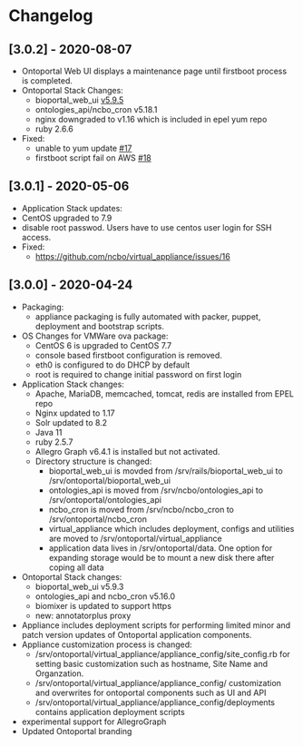 # Changelog

## [3.0.2] - 2020-08-07
- Ontoportal Web UI displays a maintenance page until firstboot process is completed.
- Ontoportal Stack Changes:
  - bioportal_web_ui [v5.9.5](https://github.com/ncbo/bioportal_web_ui/releases/tag/v5.9.5)
  - ontologies_api/ncbo_cron v5.18.1
  - nginx downgraded to v1.16 which is included in epel yum repo
  - ruby 2.6.6
- Fixed:
  - unable to yum update [#17](https://github.com/ncbo/virtual_appliance/issues/17)
  - firstboot script fail on AWS [#18](https://github.com/ncbo/virtual_appliance/issues/18)
## [3.0.1] - 2020-05-06
- Application Stack updates:
 - CentOS upgraded to 7.9
 - disable root passwod.  Users have to use centos user login for SSH access.
- Fixed:
  - https://github.com/ncbo/virtual_appliance/issues/16

## [3.0.0] - 2020-04-24
- Packaging:
  - appliance packaging is fully automated with packer, puppet, deployment and bootstrap scripts. 
- OS Changes for VMWare ova package:
  - CentOS 6 is upgraded to CentOS 7.7
  - console based firstboot configuration is removed.  
  - eth0 is configured to do DHCP by default
  - root is required to change initial password on first login
- Application Stack changes:
  - Apache, MariaDB, memcached, tomcat, redis are installed from EPEL repo
  - Nginx updated to 1.17
  - Solr updated to 8.2
  - Java 11
  - ruby 2.5.7
  - Allegro Graph v6.4.1 is installed but not activated.
  - Directory structure is changed:
    - bioportal_web_ui is movded from /srv/rails/bioportal_web_ui to /srv/ontoportal/bioportal_web_ui
    - ontologies_api is moved from /srv/ncbo/ontologies_api to /srv/ontoportal/ontologies_api
    - ncbo_cron is moved from /srv/ncbo/ncbo_cron to /srv/ontoportal/ncbo_cron
    - virtual_appliance which includes deployment, configs and utilities are moved to /srv/ontoportal/virtual_appliance
    - application data lives in /srv/ontoportal/data.  One option for expanding storage would be to mount a new disk there after coping all data
- Ontoportal Stack changes:
  - bioportal_web_ui v5.9.3
  - ontologies_api and ncbo_cron v5.16.0
  - biomixer is updated to support https
  - new: annotatorplus proxy
- Appliance includes deployment scripts for performing limited minor and patch version updates of Ontoportal application components.
- Appliance customization process is changed:
   - /srv/ontoportal/virtual_appliance/appliance_config/site_config.rb for setting basic customization such as hostname, Site Name and Organzation. 
   - /srv/ontoportal/virtual_appliance/appliance_config/<component> customization and overwrites for ontoportal components such as UI and API
   - /srv/ontoportal/virtual_appliance/appliance_config/deployments contains application deployment scripts
 - experimental support for AllegroGraph
 - Updated Ontoportal branding
  
 

